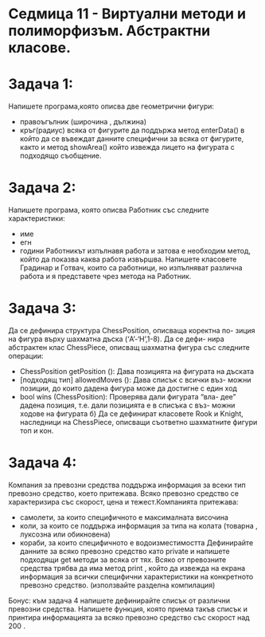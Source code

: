 # Седмица 11 - Виртуални методи и полиморфизъм. Абстрактни класове.

Задача 1:
=
Напишете програма,която описва две геометрични фигури:
- правоъгълник (широчина , дължина)
- кръг(радиус)
всяка от фигурите да поддържа метод enterData() в който да се въвеждат данните специфични за всяка от фигурите, както и метод showArea() който извежда лицето на фигурата с подходящо съобщение.

Задача 2:
=
Напишете програма, която описва Работник със следните характеристики:
- име
- егн
- години
Работникът изпълнавя работа и затова е необходим метод, който да показва каква работа извършва.
Напишете класовете Градинар и Готвач, които са работници, но изпълняват различна работа и я представете чрез метода на Работник.


Задача 3:
=
Да се дефинира структура ChessPosition, описваща коректна по-
зиция на фигура върху шахматна дъска (‘A’-‘H’,1-8). Да се дефи-
нира абстрактен клас ChessPiece, описващ шахматна фигура със
следните операции:
- ChessPosition getPosition (): Дава позицията на фигурата
на дъската
- [подходящ тип] allowedMoves (): Дава списък с всички въз-
можни позиции, до които дадена фигура може да достигне с
един ход
- bool wins (ChessPosition): Проверява дали фигурата “вла-
дее” дадена позиция, т.е. дали позицията е в списъка с въз-
можни ходове на фигурата
б) Да се дефинират класовете Rook и Knight, наследници на ChessPiece,
описващи съответно шахматните фигури топ и кон.

Задача 4:
=
Компания за превозни средства поддържа информация за всеки тип превозно средство, което притежава. Всяко превозно средство се характеризира със скорост, цена и тежест.Компанията притежава:
- самолети, за които специфичното е максималната височина
- коли, за които се поддържа информация за типа на колата (товарна , луксозна или обикновена)
- кораби, за които специфичното е водоизместимостта
Дефинирайте данните за всяко превозно средство като private  и напишете подходящи get методи за всяка от тях.
Всяко от превозните средства трябва да има метод print , който да извежда на екрана информация за всички специфични характеристики на конкретното превозно средство.
(използвайте разделна компилация)

Бонус: към задача 4 напишете дефинирайте списък от различни превозни средства. Напишете функция, която приема такъв списък и принтира информацията за всяко превозно средство със скорост над 200 .

